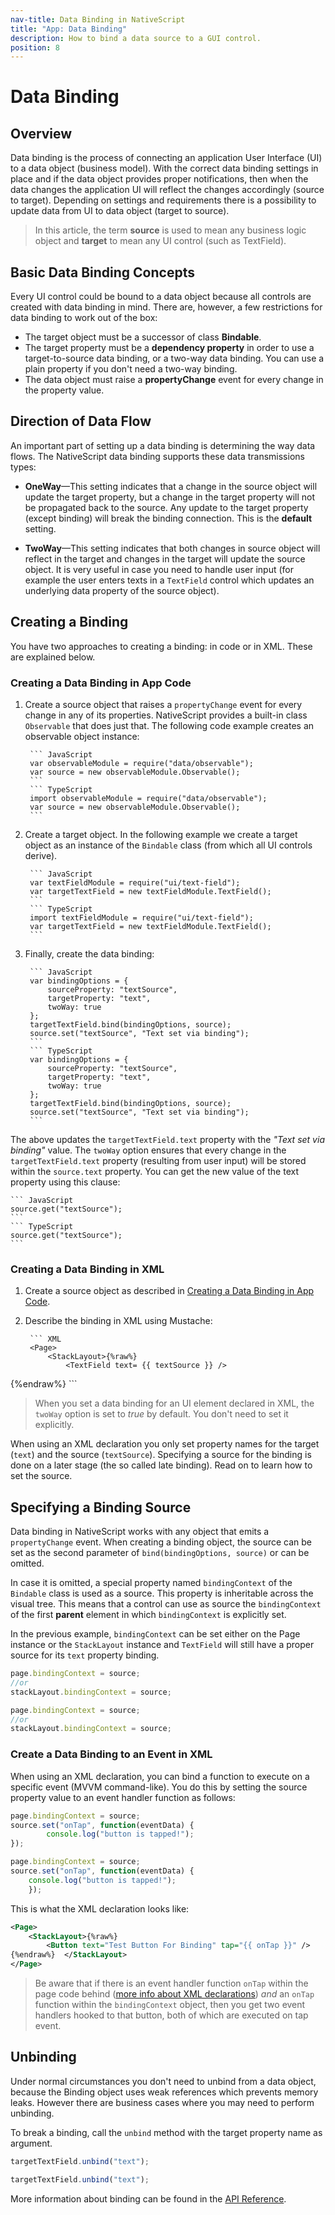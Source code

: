 ```yaml
---
nav-title: Data Binding in NativeScript
title: "App: Data Binding"
description: How to bind a data source to a GUI control.
position: 8
---
```


# Data Binding

## Overview

Data binding is the process of connecting an application User Interface (UI) to a data object (business model). With the correct data binding settings in place and if the data object provides proper notifications, then when the data changes the application UI will reflect the changes accordingly (source to target). Depending on settings and requirements there is a possibility to update data from UI to data object (target to source).

> In this article, the term **source** is used to mean any business logic object and **target** to mean any UI control (such as TextField).

## Basic Data Binding Concepts

Every UI control could be bound to a data object because all controls are created with data binding in mind. There are, however, a few restrictions for data binding to work out of the box:

* The target object must be a successor of class **Bindable**.
* The target property must be a **dependency property** in order to use a target-to-source data binding, or  a two-way data binding. You can use a plain property if you don't need a two-way binding.
* The data object must raise a **propertyChange** event for every change in the property value.

## Direction of Data Flow

An important part of setting up a data binding is determining the way data flows. The NativeScript data binding supports these data transmissions types:

* **OneWay**&mdash;This setting indicates that a change in the source object will update the target property, but a change in the target property will not be propagated back to the source. Any update to the target property (except binding) will break the binding connection. This is the **default** setting.

* **TwoWay**&mdash;This setting indicates that both changes in source object will reflect in the target and changes in the target will update the source object. It is very useful in case you need to handle user input (for example the user enters texts in a `TextField` control which updates an underlying data property of the source object).

## Creating a Binding

You have two approaches to creating a binding: in code or in XML. These are explained below.

### Creating a Data Binding in App Code

1. Create a source object that raises a `propertyChange` event for every change in any of its properties. NativeScript provides a built-in class `Observable` that does just that. The following code example creates an observable object instance:

		``` JavaScript
		var observableModule = require("data/observable");
		var source = new observableModule.Observable();
		```
		``` TypeScript
		import observableModule = require("data/observable");
		var source = new observableModule.Observable();
		```

2. Create a target object. In the following example we create a target object as an instance of the `Bindable` class (from which all UI controls derive).

		``` JavaScript
		var textFieldModule = require("ui/text-field");
		var targetTextField = new textFieldModule.TextField();
		```
		``` TypeScript
		import textFieldModule = require("ui/text-field");
		var targetTextField = new textFieldModule.TextField();
		```

3. Finally, create the data binding:

		``` JavaScript
		var bindingOptions = {
			sourceProperty: "textSource",
			targetProperty: "text",
			twoWay: true
		};
		targetTextField.bind(bindingOptions, source);
		source.set("textSource", "Text set via binding");
		```
		``` TypeScript
		var bindingOptions = {
			sourceProperty: "textSource",
			targetProperty: "text",
			twoWay: true
		};
		targetTextField.bind(bindingOptions, source);
		source.set("textSource", "Text set via binding");
		```
The above updates the `targetTextField.text` property with the *"Text set via binding"* value. The `twoWay` option ensures that every change in the `targetTextField.text` property (resulting from user input) will be stored within the `source.text` property. You can get the new value of the text property using this clause:

	``` JavaScript
	source.get("textSource");
	```
	``` TypeScript
	source.get("textSource");
	```

### Creating a Data Binding in XML

1. Create a source object as described in [Creating a Data Binding in App Code](#creating-a-data-binding-in-app-code).

2. Describe the binding in XML using Mustache:

		``` XML
		<Page>
			<StackLayout>{%raw%}
				<TextField text= {{ textSource }} />
{%endraw%}		</StackLayout>
		</Page>
		```

> When you set a data binding for an UI element declared in XML, the `twoWay` option is set to *true* by default. You don't need to set it explicitly.

When using an XML declaration you only set property names for the target (`text`) and the source (`textSource`). Specifying a source for the binding is done on a later stage (the so called late binding). Read on to learn how to set the source.

## Specifying a Binding Source

Data binding in NativeScript works with any object that emits a `propertyChange` event. When creating a binding object, the source can be set as the second parameter of `bind(bindingOptions, source)` or can be omitted.

In case it is omitted, a special property named `bindingContext` of the `Bindable` class is used as a source. This property is inheritable across the visual tree. This means that a control can use as source the `bindingContext` of the first **parent** element in which `bindingContext` is explicitly set. 

In the previous example, `bindingContext` can be set either on the Page instance or the `StackLayout` instance and `TextField` will still have a proper source for its `text` property binding.

``` JavaScript
page.bindingContext = source;
//or
stackLayout.bindingContext = source;
```
``` TypeScript
page.bindingContext = source;
//or
stackLayout.bindingContext = source;
```

### Create a Data Binding to an Event in XML

When using an XML declaration, you can bind a function to execute on a specific event (MVVM command-like). You do this by setting the source property value to an event handler function as follows:


``` JavaScript
page.bindingContext = source;
source.set("onTap", function(eventData) {
		console.log("button is tapped!");
});
```
``` TypeScript
page.bindingContext = source;
source.set("onTap", function(eventData) {
	console.log("button is tapped!");
	});
```

This is what the XML declaration looks like:

``` XML
<Page>
	<StackLayout>{%raw%}
		<Button text="Test Button For Binding" tap="{{ onTap }}" />
{%endraw%}	</StackLayout>
</Page>
```

> Be aware that if there is an event handler function `onTap` within the page code behind ([more info about XML declarations](./ui-with-xml.md)) *and* an `onTap` function within the `bindingContext` object, then you get two event handlers hooked to that button, both of which are executed on tap event.

## Unbinding

Under normal circumstances you don't need to unbind from a data object, because the Binding object uses weak references which prevents memory leaks. However there are business cases where you may need to perform unbinding.

To break a binding, call the `unbind` method with the target property name as argument.

``` JavaScript
targetTextField.unbind("text");
```
``` TypeScript
targetTextField.unbind("text");
```
More information about binding can be found in the [API Reference](./ApiReference/ui/core/bindable/Bindable.md).
